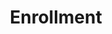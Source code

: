 ---
layout: post
title: Enrollment
description: Tuition and Policies
image: assets/images/prek05.jpg
nav-menu: true
order: 3

summary:
    |
    <p>
    EWEB CDC maintains a wait list and enrolls new children on a rolling basis. Priority is given to families with a child currently enrolled in the center, and then we open it up for community members. We have an extensive waiting list, especially for the younger ages. If you are interested in joining our community, please let us know and we'd be happy to set up a tour. 
    </p>
    <h4>WE ARE CURRENTLY ENROLLING IN OUR PRESCHOOL AND PRE-K CLASSROOMS!</h4>

sections:
    - title: Center Tours
      content:
        |
        Parents interested in getting on our waitlist should call the center to set up a tour and to meet with the Director. Tours are typically scheduled for 9:00am to give you the best "snapshot" of our program. If that time doesn't work for you, please let us know and we would be happy to arrange a tour at a time that best meets your needs.

    - title: Wait List Procedures
      content:
        |
        <p>
        If you would like to add your child's name to the wait list following your tour, you will be required to pay a one-time, non-refundable fee of $50. We can accept a check made out to EWEB CDC or cash in exact change.﻿
        </p>
        <p>
        You will remain on the wait list until you are offered a spot in the program, or until you let us know that you would like to be removed.
        </p>
        <p>
        When a spot becomes available for a particular classroom, we begin contacting the names on our waiting list. Calls are first made to EWEB employees, then to parents with a child currently enrolled. We then contact families in order of the date the wait list application was completed and the fee was received. Families with a child on the wait list are given 24 hours to accept or turn down the spot offered. If you defer, your name will remain on the wait list.
        </p>
        <p>
        If your child "ages out" of a classroom while on the wait list, we will move his or her name to the next classroom's list.
        </p>
        <p>
        Families on the wait list are welcome to call at any time to check their child's progress towards enrollment.
        </p>

    - title: 2018 Tuition Rate Schedule
      downloads:
      - url: assets/docs/EWEB_CDC_2017_Tuition_Rates.143193316.pdf
        text: 2018 Tuition Rates
      content: ""
---